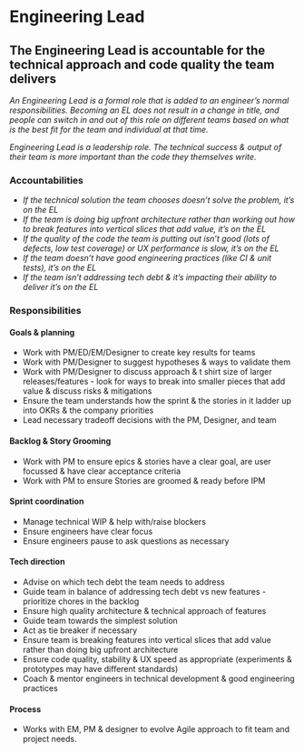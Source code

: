 Engineering Lead
========================

## The Engineering Lead is accountable for the technical approach and code quality the team delivers 
*An Engineering Lead is a formal role that is added to an engineer’s normal responsibilities.  Becoming an EL does not result in a change in title, and people can switch in and out of this role on different teams based on what is the best fit for the team and individual at that time.*

*Engineering Lead is a leadership role. The technical success & output of their team is more important than the code they themselves write.*

### Accountabilities
* *If the technical solution the team chooses doesn’t solve the problem, it’s on the EL*
* *If the team is doing big upfront architecture rather than working out how to break features into vertical slices that add value, it’s on the EL*
* *If the quality of the code the team is putting out isn’t good (lots of defects, low test coverage) or UX performance is slow, it’s on the EL*
* *If the team doesn’t have good engineering practices (like CI & unit tests), it’s on the EL*
* *If the team isn’t addressing tech debt & it’s impacting their ability to deliver it’s on the EL*


### Responsibilities
#### Goals & planning
* Work with PM/ED/EM/Designer to create key results for teams
* Work with PM/Designer to suggest hypotheses & ways to validate them
* Work with PM/Designer to discuss approach & t shirt size of larger releases/features - look for ways to break into smaller pieces that add value & discuss risks & mitigations
* Ensure the team understands how the sprint & the stories in it ladder up into OKRs & the company priorities
* Lead necessary tradeoff decisions with the PM, Designer, and team
#### Backlog & Story Grooming
* Work with PM to ensure epics & stories have a clear goal, are user focussed & have clear acceptance criteria
* Work with PM to ensure Stories are groomed & ready before IPM
#### Sprint coordination
* Manage technical WIP & help with/raise blockers
* Ensure engineers have clear focus
* Ensure engineers pause to ask questions as necessary
#### Tech direction
* Advise on which tech debt the team needs to address
* Guide team in balance of addressing tech debt vs new features - prioritize chores in the backlog
* Ensure high quality architecture & technical approach of features
* Guide team towards the simplest solution 
* Act as tie breaker if necessary
* Ensure team is breaking features into vertical slices that add value rather than doing big upfront architecture 
* Ensure code quality, stability & UX speed as appropriate (experiments & prototypes may have different standards)
* Coach & mentor engineers in technical development & good engineering practices
#### Process
* Works with EM, PM & designer to evolve Agile approach to fit team and project needs.


